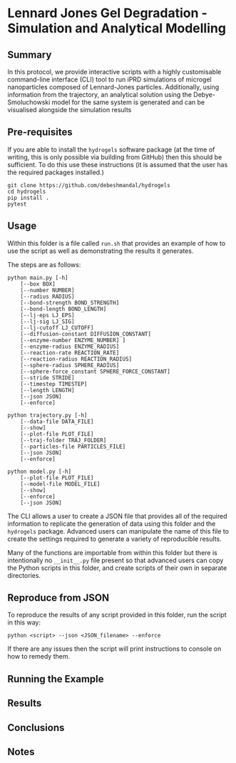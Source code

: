 # Lennard Jones Gel Degradation - Simulation and Analytical Modelling

## Summary

In this protocol, we provide interactive scripts with a highly customisable command-line interface (CLI) tool to run iPRD simulations of microgel nanoparticles composed of Lennard-Jones particles. Additionally, using information from the trajectory, an analytical solution using the Debye-Smoluchowski model for the same system is generated and can be visualised alongside the simulation results

## Pre-requisites

If you are able to install the `hydrogels` software package (at the time of writing, this is only possible via building from GitHub) then this should be sufficient. To do this use these instructions (it is assumed that the user has the required packages installed.)

```
git clone https://github.com/debeshmandal/hydrogels
cd hydrogels
pip install .
pytest
```

## Usage

Within this folder is a file called `run.sh` that provides an example of how to use the script as well as demonstrating the results it generates.

The steps are as follows:

```
python main.py [-h] 
    [--box BOX] 
    [--number NUMBER] 
    [--radius RADIUS]
    [--bond-strength BOND_STRENGTH] 
    [--bond-length BOND_LENGTH]
    [--lj-eps LJ_EPS] 
    [--lj-sig LJ_SIG] 
    [--lj-cutoff LJ_CUTOFF]
    [--diffusion-constant DIFFUSION_CONSTANT]
    [--enzyme-number ENZYME_NUMBER] ]
    [--enzyme-radius ENZYME_RADIUS]
    [--reaction-rate REACTION_RATE]
    [--reaction-radius REACTION_RADIUS]
    [--sphere-radius SPHERE_RADIUS]
    [--sphere-force_constant SPHERE_FORCE_CONSTANT]
    [--stride STRIDE] 
    [--timestep TIMESTEP] 
    [--length LENGTH]
    [--json JSON]
    [--enforce]

python trajectory.py [-h] 
    [--data-file DATA_FILE]
    [--show] 
    [--plot-file PLOT_FILE]
    [--traj-folder TRAJ_FOLDER]
    [--particles-file PARTICLES_FILE] 
    [--json JSON]
    [--enforce]

python model.py [-h] 
    [--plot-file PLOT_FILE]
    [--model-file MODEL_FILE] 
    [--show]
    [--enforce]
    [--json JSON]                
```

The CLI allows a user to create a JSON file that provides all of the required information to replicate the generation of data using this folder and the `hydrogels` package. Advanced users can manipulate the name of this file to create the settings required to generate a variety of reproducible results.

Many of the functions are importable from within this folder but there is intentionally no `__init__.py` file present so that advanced users can copy the Python scripts in this folder, and create scripts of their own in separate directories.

## Reproduce from JSON

To reproduce the results of any script provided in this folder, run the script in this way:

```
python <script> --json <JSON_filename> --enforce
```

If there are any issues then the script will print instructions to console on how to remedy them.

## Running the Example

## Results

## Conclusions

## Notes